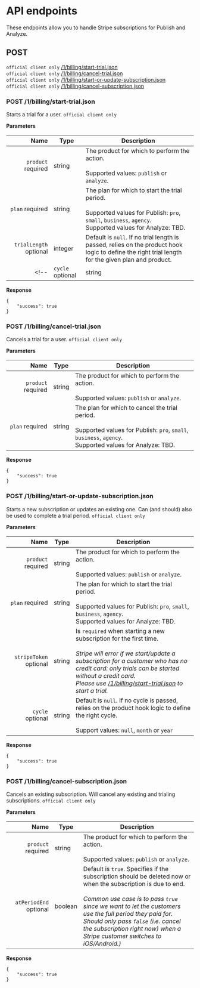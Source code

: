 # API endpoints

These endpoints allow you to handle Stripe subscriptions for Publish and Analyze.

## POST
`official client only` [/1/billing/start-trial.json](#post-1billingstart-trialjson) <br/>
`official client only` [/1/billing/cancel-trial.json](#post-1billingcancel-trialjson) <br/>
`official client only` [/1/billing/start-or-update-subscription.json](#post-1billingstart-or-update-subscriptionjson) <br/>
`official client only` [/1/billing/cancel-subscription.json](#post-1billingcancel-subscriptionjson) <br/>

### POST /1/billing/start-trial.json
Starts a trial for a user. `official client only`

**Parameters**

|                   Name | Type    | Description                                                                                                                                                         |
| ----------------------:| ------- | ------------------------------------------------------------------------------------------------------------------------------------------------------------------- |
|     `product` required | string  | The product for which to perform the action. <br/><br/> Supported values: `publish` or `analyze`.                                                                   |
|        `plan` required | string  | The plan for which to start the trial period. <br/><br/> Supported values for Publish: `pro`, `small`, `business`, `agency`.  <br/>Supported values for Analyze: TBD. |
| `trialLength` optional | integer | Default is `null`. If no trial length is passed, relies on the product hook logic to define the right trial length for the given plan and product.                  |
<!-- |       `cycle` optional | string  | Default is `null`. If no cycle is passed, relies on the product hook logic to define the right cycle. <br/><br/> Support values: `null`, `month` or `year`          | -->

**Response**

```
{
    "success": true
}
```

### POST /1/billing/cancel-trial.json
Cancels a trial for a user. `official client only`

**Parameters**

|                   Name | Type    | Description                                                                                                                                                         |
| ----------------------:| ------- | ------------------------------------------------------------------------------------------------------------------------------------------------------------------- |
|     `product` required | string  | The product for which to perform the action. <br/><br/> Supported values: `publish` or `analyze`.                                                                   |
|        `plan` required | string  | The plan for which to cancel the trial period. <br/><br/> Supported values for Publish: `pro`, `small`, `business`, `agency`.  <br/>Supported values for Analyze: TBD.

**Response**

```
{
    "success": true
}
```

### POST /1/billing/start-or-update-subscription.json
Starts a new subscription or updates an existing one. Can (and should) also be used to complete a trial period. `official client only`

**Parameters**

|                   Name | Type    | Description                                                                                                                                                         |
| ----------------------:| ------- | ------------------------------------------------------------------------------------------------------------------------------------------------------------------- |
|     `product` required | string  | The product for which to perform the action. <br/><br/> Supported values: `publish` or `analyze`.                                                                   |
|        `plan` required | string  | The plan for which to start the trial period. <br/><br/> Supported values for Publish: `pro`, `small`, `business`, `agency`.  <br/>Supported values for Analyze: TBD. |
| `stripeToken` optional | string | Is `required` when starting a new subscription for the first time. <br/><br/>*Stripe will error if we start/update a subscription for a customer who has no credit card: only trials can be started without a credit card.*  <br/> *Please use [/1/billing/start-trial.json](#post-1billingstart-trialjson) to start a trial.*|
|       `cycle` optional | string | Default is `null`. If no cycle is passed, relies on the product hook logic to define the right cycle. <br/><br/> Support values: `null`, `month` or `year`          |

**Response**

```
{
    "success": true
}
```


### POST /1/billing/cancel-subscription.json
Cancels an existing subscription. Will cancel any existing and trialing subscriptions. `official client only`

**Parameters**

|                   Name | Type    | Description                                                                                                                                                         |
| ----------------------:| ------- | ------------------------------------------------------------------------------------------------------------------------------------------------------------------- |
|     `product` required | string  | The product for which to perform the action. <br/><br/> Supported values: `publish` or `analyze`.                                                                   |
|     `atPeriodEnd` optional | boolean  | Default is `true`. Specifies if the subscription should be deleted now or when the subscription is due to end. <br/><br/> *Common use case is to pass `true` since we want to let the customers use the full period they paid for.* <br/>*Should only pass `false` (i.e. cancel the subscription right now) when a Stripe customer switches to iOS/Android.)*                  |

**Response**

```
{
    "success": true
}
```
